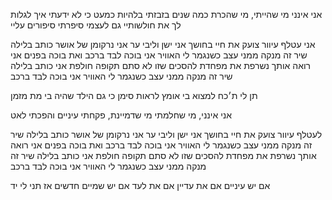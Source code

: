 אני אינני מי שהייתי, מי שהכרת
כמה שנים בזבזתי בלהיות כמעט
כי לא ידעתי איך לגלות לך את חולשותיי
גם לעצמי סיפרתי סיפורים עליי

אני עטלף עיוור
צועק את חיי בחושך
אני ישן וליבי ער
אני נרקומן של אושר
כותב בלילה שיר
זה מנקה ממני עצב
כשנגמר לי האוויר
אני בוכה לבד ברכב
ואת בוכה בפנים
אני רואה אותך נשרפת
את מפחדת להסכים
שזו לא סתם תקופה חולפת
אני כותב בלילה שיר
זה מנקה ממני עצב
כשנגמר לי האוויר
אני בוכה לבד ברכב

תן לי ת׳כח
למצוא בי אומץ
לראות סימן
כי גם הילד שהיה בי
מת מזמן

אני אינני, מי שחלמתי
מי שדמיינת, פקחתי עיניים
והפכתי לאט

לעטלף עיוור
צועק את חיי בחושך
אני ישן וליבי ער
אני נרקומן של אושר
כותב בלילה שיר
זה מנקה ממני עצב
כשנגמר לי האוויר
אני בוכה לבד ברכב
ואת בוכה בפנים
אני רואה אותך נשרפת
את מפחדת להסכים
שזו לא סתם תקופה חולפת
אני כותב בלילה שיר
זה מנקה ממני עצב
כשנגמר לי האוויר
אני בוכה לבד ברכב

אם יש עיניים
אם את עדיין
אם את לעד
אם יש שמיים חדשים אז תני לי יד